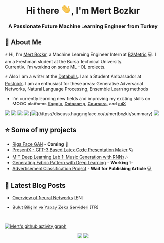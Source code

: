 <h1 align="center">Hi there <img width="32" src="https://raw.githubusercontent.com/fatiiates/fatiiates/main/wave.gif"/>, I'm Mert Bozkır</h1>
<h3 align="center">A Passionate Future Machine Learning Engineer from Turkey</h3>

## 📖  About Me
⚡ Hi, I'm [Mert Bozkır](https://www.linkedin.com/in/mertbozkir/), a Machine Learning Engineer Intern at [B2Metric](https://b2metric.com/) 💻. I am a Freshman student at the Bursa Technical University.</br>
Currently, I'm working on some ML - DL projects.

⚡ Also I am a writer at the [Databulls](https://medium.com/data-myths-and-facts). 
I am a Student Ambassador at [Postnick](https://www.postnick.com/#/).
I am an enthusiast for these areas: Generative Adversarial Networks, Natural Language Processing, Ensemble Learning methods


- I’m currently learning new fields and improving my existing skills on MOOC platforms [Kaggle](https://www.kaggle.com/), [Datacamp](https://www.datacamp.com/), [Coursera](https://www.coursera.org/), and [edX](https://www.edx.org/)</br>

 
[![](https://img.shields.io/badge/LinkedIn-%230077B5.svg?&style=flat&logo=linkedin&logoColor=white)](https://www.linkedin.com/in/mertbozkir/)
[![](https://img.shields.io/badge/Medium-%2312100E.svg?&style=flat&logo=medium&logoColor=white)](https://medium.com/@mert.bozkirr)
[![](https://img.shields.io/badge/Kaggle-%2312100E.svg?&style=flat?labelColor=blue?color=blue&logo=kaggle&logoColor=blue)](https://www.kaggle.com/mertbozkr)
[![](https://img.shields.io/badge/HackerRank-2EC866?style=flat&logo=HackerRank&logoColor=white)](https://www.hackerrank.com/mert_bozkirr)
[![](https://img.shields.io/badge/HuggingFace-ff0?style=plastic?)](https://discuss.huggingface.co/u/mertbozkir/summary)
[![](https://img.shields.io/badge/Email-mert.bozkirr%40gmail.com-blue)](mailto:mert.bozkirr@gmail.com) 
 
## ⭐ Some of my projects

- [Riga Face GAN]() - **Coming** 👦
- [PresentX - GPT-3 Based Latex Code Presentation Maker](https://github.com/mertbozkir/PresentX)  🪐
- [MIT Deep Learning Lab 1: Music Generation with RNNs](https://github.com/mertbozkir/Music_Generation_RNNs)  🎶
- [Generating Fabric Pattern with Deep Learning](https://www.tubitak.gov.tr/tr/burslar/lisans/burs-programlari/icerik-2209-b-sanayiye-yonelik-lisans-arastirma-projeleri-destegi-programi) - **Working** ✨
- [Advertisement Classification Project]() - **Wait for Publishing Article** 💻


 
 
## 📃 Latest Blog Posts

+ [Overview of Neural Networks](https://medium.com/databulls/overview-of-neural-networks-84382d068d78)   [EN]

+ [Bulut Bilişim ve Yapay Zeka Servisleri](https://medium.com/databulls/bulut-bili%C5%9Fim-ve-yapay-zeka-servisleri-458d04ef9c75)  [TR]
 

<br/>  

 [![Mert's github activity graph](https://activity-graph.herokuapp.com/graph?username=mertbozkir&theme=xcode)](https://git.io/mertbozkir)
<p align="center">
	
  <img width="48%" src="https://github-readme-stats.vercel.app/api?username=mertbozkir&show_icons=true&theme=tokyonight" />
  <img width="48%" src="https://github-readme-streak-stats.herokuapp.com/?user=mertbozkir&theme=tokyonight" />
</p>
